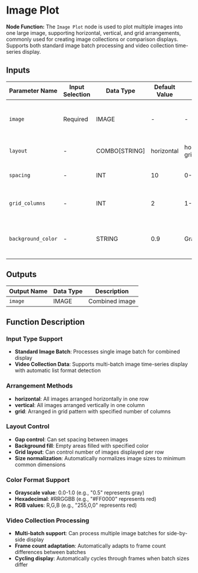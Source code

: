# Image Plot

**Node Function:** The `Image Plot` node is used to plot multiple images into one large image, supporting horizontal, vertical, and grid arrangements, commonly used for creating image collections or comparison displays. Supports both standard image batch processing and video collection time-series display.

## Inputs

| Parameter Name | Input Selection | Data Type | Default Value | Value Range | Description |
| -------------- | --------------- | --------- | ------------- | ----------- | ----------- |
| `image` | Required | IMAGE | - | - | Image batch or video collection data to be combined |
| `layout` | - | COMBO[STRING] | horizontal | horizontal, vertical, grid | Arrangement: horizontal, vertical, grid |
| `spacing` | - | INT | 10 | 0-100 | Gap between images in pixels |
| `grid_columns` | - | INT | 2 | 1-100 | Number of images per row in grid mode |
| `background_color` | - | STRING | 0.9 | Grayscale/HEX/RGB | Background color, supports multiple formats |

## Outputs

| Output Name | Data Type | Description |
|-------------|-----------|-------------|
| `image` | IMAGE | Combined image |

## Function Description

### Input Type Support
- **Standard Image Batch**: Processes single image batch for combined display
- **Video Collection Data**: Supports multi-batch image time-series display with automatic list format detection

### Arrangement Methods
- **horizontal**: All images arranged horizontally in one row
- **vertical**: All images arranged vertically in one column
- **grid**: Arranged in grid pattern with specified number of columns

### Layout Control
- **Gap control**: Can set spacing between images
- **Background fill**: Empty areas filled with specified color
- **Grid layout**: Can control number of images displayed per row
- **Size normalization**: Automatically normalizes image sizes to minimum common dimensions

### Color Format Support
- **Grayscale value**: 0.0-1.0 (e.g., "0.5" represents gray)
- **Hexadecimal**: #RRGGBB (e.g., "#FF0000" represents red)
- **RGB values**: R,G,B (e.g., "255,0,0" represents red)

### Video Collection Processing
- **Multi-batch support**: Can process multiple image batches for side-by-side display
- **Frame count adaptation**: Automatically adapts to frame count differences between batches
- **Cycling display**: Automatically cycles through frames when batch sizes differ